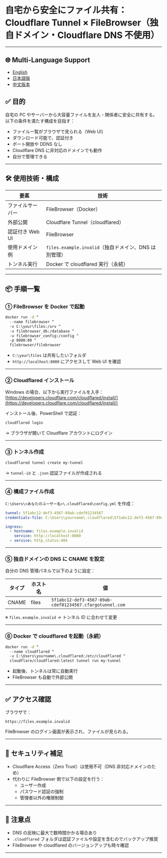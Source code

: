 # 自宅から安全にファイル共有：Cloudflare Tunnel × FileBrowser（独自ドメイン・Cloudflare DNS 不使用）

---

## 🌐 Multi-Language Support

- [English](README.md)
- [日本語版](README_ja.md)
- [中文版本](README_zh.md)

## ✅ 目的

自宅の PC やサーバーから大容量ファイルを友人・関係者に安全に共有する。  
以下の条件を満たす構成を目指す：

- ファイル一覧がブラウザで見られる（Web UI）
- ダウンロード可能で、認証付き
- ポート開放や DDNS なし
- Cloudflare DNS に非対応のドメインでも動作
- 自分で管理できる

---

## 🛠 使用技術・構成

| 要素             | 技術                                                  |
| ---------------- | ----------------------------------------------------- |
| ファイルサーバー | FileBrowser（Docker）                                 |
| 外部公開         | Cloudflare Tunnel（cloudflared）                      |
| 認証付き Web UI  | FileBrowser                                           |
| 使用ドメイン例   | `files.example.invalid`（独自ドメイン、DNS は別管理） |
| トンネル実行     | Docker で cloudflared 実行（永続）                    |

---

## 📦 手順一覧

### ① FileBrowser を Docker で起動

```bash
docker run -d ^
  --name filebrowser ^
  -v C:\your\files:/srv ^
  -v filebrowser_db:/database ^
  -v filebrowser_config:/config ^
  -p 8080:80 ^
  filebrowser/filebrowser
```

- `C:\your\files` は共有したいフォルダ
- `http://localhost:8080` にアクセスして Web UI を確認

---

### ② Cloudflared インストール

Windows の場合、以下から実行ファイルを入手：  
[https://developers.cloudflare.com/cloudflared/install/](https://developers.cloudflare.com/cloudflared/install/)

インストール後、PowerShell で認証：

```bash
cloudflared login
```

→ ブラウザが開いて Cloudflare アカウントにログイン

---

### ③ トンネル作成

```bash
cloudflared tunnel create my-tunnel
```

→ `tunnel-id` と `.json` 認証ファイルが作成される

---

### ④ 構成ファイル作成

`C:\Users\<あなたのユーザー名>\.cloudflared\config.yml` を作成：

```yaml
tunnel: 5f1abc12-def3-4567-89ab-cdef01234567
credentials-file: C:\Users\yourname\.cloudflared\5f1abc12-def3-4567-89ab-cdef01234567.json

ingress:
  - hostname: files.example.invalid
    service: http://localhost:8080
  - service: http_status:404
```

---

### ⑤ 独自ドメインの DNS に CNAME を設定

自分の DNS 管理パネルで以下のように設定：

| タイプ | ホスト名 | 値                                                      |
| ------ | -------- | ------------------------------------------------------- |
| CNAME  | files    | `5f1abc12-def3-4567-89ab-cdef01234567.cfargotunnel.com` |

※ `files.example.invalid` → トンネル ID に合わせて変更

---

### ⑥ Docker で cloudflared を起動（永続）

```bash
docker run -d ^
  --name cloudflared ^
  -v C:\Users\yourname\.cloudflared:/etc/cloudflared ^
  cloudflare/cloudflared:latest tunnel run my-tunnel
```

- 起動後、トンネルは常に自動実行
- FileBrowser も自動で外部公開

---

## ✅ アクセス確認

ブラウザで：

```
https://files.example.invalid
```

FileBrowser のログイン画面が表示され、ファイルが見られる。

---

## 🔐 セキュリティ補足

- Cloudflare Access（Zero Trust）は使用不可（DNS 非対応ドメインのため）
- 代わりに FileBrowser 側で以下の設定を行う：
  - ユーザー作成
  - パスワード認証の強制
  - 管理者以外の権限制御

---

## 📌 注意点

- DNS の反映に最大で数時間かかる場合あり
- `.cloudflared` フォルダは認証ファイルや設定を含むのでバックアップ推奨
- FileBrowser や cloudflared のバージョンアップも時々確認

---
